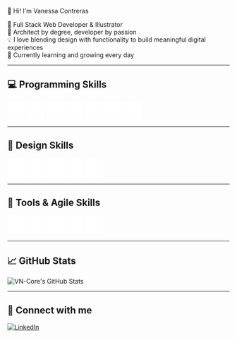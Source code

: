 👾 Hi! I'm Vanessa Contreras

🎨 Full Stack Web Developer & Illustrator  
📐 Architect by degree, developer by passion  
💡 I love blending design with functionality to build meaningful digital experiences  
🌱 Currently learning and growing every day  

---

## 💻 Programming Skills

<p align="left">
  <img src="https://github.com/vn-core/vn-core/blob/main/assets/img/html5.png" alt="HTML5" width="40" height="40"/>
  <img src="https://github.com/vn-core/vn-core/blob/main/assets/img/css3.png" alt="CSS3" width="40" height="40"/>
  <img src="https://github.com/vn-core/vn-core/blob/main/assets/img/icons8-javascript-500.png" alt="JavaScript" width="40" height="40"/>
  <img src="https://github.com/vn-core/vn-core/blob/main/assets/img/icons8-react-480.png" alt="React" width="40" height="40"/>
  <img src="https://github.com/vn-core/vn-core/blob/main/assets/img/node.png" alt="Node.js" width="40" height="40"/>
  <img src="https://github.com/vn-core/vn-core/blob/main/assets/img/pgadmin.png" alt="PG Admin" width="40" height="40"/>
  <img src="https://github.com/vn-core/vn-core/blob/main/assets/img/mysql.png" alt="MySQL" width="40" height="40"/>
</p>

---

## 🎨 Design Skills

<p align="left">
  <img src="https://github.com/vn-core/vn-core/blob/main/assets/img/figma.png" alt="Figma" width="40" height="40"/>
  <img src="https://github.com/vn-core/vn-core/blob/main/assets/img/photoshop.png" alt="Photoshop" width="40" height="40"/>
  <img src="https://github.com/vn-core/vn-core/blob/main/assets/img/illustrator.png" alt="Illustrator" width="40" height="40"/>
  <img src="https://github.com/vn-core/vn-core/blob/main/assets/img/procreate.png" alt="Procreate" width="40" height="40"/>
  <img src="https://github.com/vn-core/vn-core/blob/main/assets/img/responsive.png" alt="Responsive Design" width="40" height="40"/>
</p>

---

## 🧰 Tools & Agile Skills

<p align="left">
  <img src="https://github.com/vn-core/vn-core/blob/main/assets/img/github.png" alt="GitHub" width="40" height="40"/>
  <img src="https://github.com/vn-core/vn-core/blob/main/assets/img/bootstrap.png" alt="Bootstrap" width="40" height="40"/>
  <img src="https://github.com/vn-core/vn-core/blob/main/assets/img/tailwind.png" alt="Tailwind" width="40" height="40"/>
  <img src="https://github.com/vn-core/vn-core/blob/main/assets/img/trello.png" alt="Trello" width="40" height="40"/>
  <img src="https://github.com/vn-core/vn-core/blob/main/assets/img/jira.png" alt="Jira" width="40" height="40"/>
</p>

---

## 📈 GitHub Stats

![VN-Core's GitHub Stats](https://github-readme-stats.vercel.app/api?username=vn-core&show_icons=true&theme=radical)


---

## 🔗 Connect with me

[![LinkedIn](https://img.shields.io/badge/LinkedIn-vanessa--nicole--contreras--orellana-0077B5?style=for-the-badge&logo=linkedin&logoColor=white)](https://www.linkedin.com/in/vanessa-nicole-contreras-orellana-041a35346/)




<!--
**vn-core/vn-core** is a ✨ _special_ ✨ repository because its `README.md` (this file) appears on your GitHub profile.

Here are some ideas to get you started:

- 🔭 I’m currently working on ...
- 🌱 I’m currently learning ...
- 👯 I’m looking to collaborate on ...
- 🤔 I’m looking for help with ...
- 💬 Ask me about ...
- 📫 How to reach me: ...
- 😄 Pronouns: ...
- ⚡ Fun fact: ...
-->
